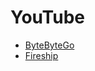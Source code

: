 # YouTube

- [ByteByteGo](https://www.youtube.com/@ByteByteGo)
- [Fireship](https://www.youtube.com/channel/UCsBjURrPoezykLs9EqgamOA)
